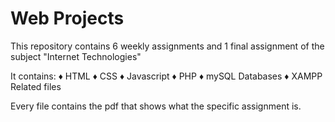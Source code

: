 # Web Projects

This repository contains 6 weekly assignments and 1 final assignment of the subject "Internet Technologies"

It contains:
 ♦ HTML
 ♦ CSS
 ♦ Javascript
 ♦ PHP
 ♦ mySQL Databases
 ♦ XAMPP Related files

Every file contains the pdf that shows what the specific assignment is.
